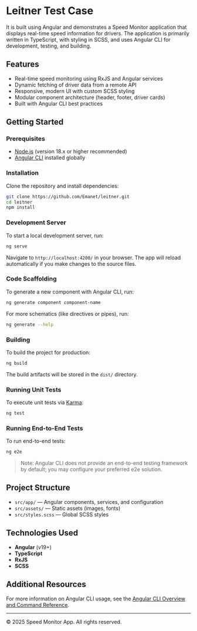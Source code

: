 # Leitner Test Case

It is built using Angular and demonstrates a Speed Monitor application that displays real-time speed information for drivers. The application is primarily written in TypeScript, with styling in SCSS, and uses Angular CLI for development, testing, and building.

## Features

- Real-time speed monitoring using RxJS and Angular services
- Dynamic fetching of driver data from a remote API
- Responsive, modern UI with custom SCSS styling
- Modular component architecture (header, footer, driver cards)
- Built with Angular CLI best practices

## Getting Started

### Prerequisites

- [Node.js](https://nodejs.org/) (version 18.x or higher recommended)
- [Angular CLI](https://angular.dev/tools/cli) installed globally

### Installation

Clone the repository and install dependencies:

```bash
git clone https://github.com/Emanet/leitner.git
cd leitner
npm install
```

### Development Server

To start a local development server, run:

```bash
ng serve
```

Navigate to `http://localhost:4200/` in your browser. The app will reload automatically if you make changes to the source files.

### Code Scaffolding

To generate a new component with Angular CLI, run:

```bash
ng generate component component-name
```

For more schematics (like directives or pipes), run:

```bash
ng generate --help
```

### Building

To build the project for production:

```bash
ng build
```

The build artifacts will be stored in the `dist/` directory.

### Running Unit Tests

To execute unit tests via [Karma](https://karma-runner.github.io):

```bash
ng test
```

### Running End-to-End Tests

To run end-to-end tests:

```bash
ng e2e
```

> Note: Angular CLI does not provide an end-to-end testing framework by default; you may configure your preferred e2e solution.

## Project Structure

- `src/app/` — Angular components, services, and configuration
- `src/assets/` — Static assets (images, fonts)
- `src/styles.scss` — Global SCSS styles

## Technologies Used

- **Angular** (v19+)
- **TypeScript**
- **RxJS**
- **SCSS**

## Additional Resources

For more information on Angular CLI usage, see the [Angular CLI Overview and Command Reference](https://angular.dev/tools/cli).

---

© 2025 Speed Monitor App. All rights reserved.
